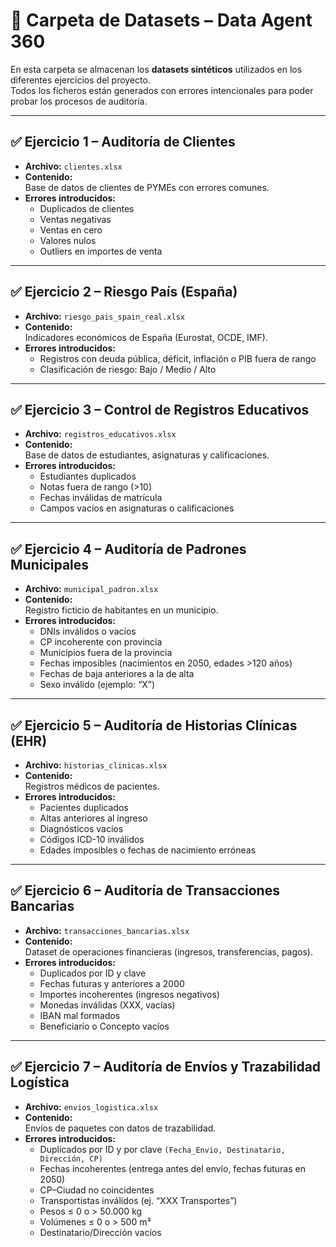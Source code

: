 # 📂 Carpeta de Datasets – Data Agent 360

En esta carpeta se almacenan los **datasets sintéticos** utilizados en los diferentes ejercicios del proyecto.  
Todos los ficheros están generados con errores intencionales para poder probar los procesos de auditoría.  

---

## ✅ Ejercicio 1 – Auditoría de Clientes
- **Archivo:** `clientes.xlsx`  
- **Contenido:**  
  Base de datos de clientes de PYMEs con errores comunes.  
- **Errores introducidos:**  
  - Duplicados de clientes  
  - Ventas negativas  
  - Ventas en cero  
  - Valores nulos  
  - Outliers en importes de venta  

---

## ✅ Ejercicio 2 – Riesgo País (España)
- **Archivo:** `riesgo_pais_spain_real.xlsx`  
- **Contenido:**  
  Indicadores económicos de España (Eurostat, OCDE, IMF).  
- **Errores introducidos:**  
  - Registros con deuda pública, déficit, inflación o PIB fuera de rango  
  - Clasificación de riesgo: Bajo / Medio / Alto  

---

## ✅ Ejercicio 3 – Control de Registros Educativos
- **Archivo:** `registros_educativos.xlsx`  
- **Contenido:**  
  Base de datos de estudiantes, asignaturas y calificaciones.  
- **Errores introducidos:**  
  - Estudiantes duplicados  
  - Notas fuera de rango (>10)  
  - Fechas inválidas de matrícula  
  - Campos vacíos en asignaturas o calificaciones  

---

## ✅ Ejercicio 4 – Auditoría de Padrones Municipales
- **Archivo:** `municipal_padron.xlsx`  
- **Contenido:**  
  Registro ficticio de habitantes en un municipio.  
- **Errores introducidos:**  
  - DNIs inválidos o vacíos  
  - CP incoherente con provincia  
  - Municipios fuera de la provincia  
  - Fechas imposibles (nacimientos en 2050, edades >120 años)  
  - Fechas de baja anteriores a la de alta  
  - Sexo inválido (ejemplo: “X”)  

---

## ✅ Ejercicio 5 – Auditoría de Historias Clínicas (EHR)
- **Archivo:** `historias_clinicas.xlsx`  
- **Contenido:**  
  Registros médicos de pacientes.  
- **Errores introducidos:**  
  - Pacientes duplicados  
  - Altas anteriores al ingreso  
  - Diagnósticos vacíos  
  - Códigos ICD-10 inválidos  
  - Edades imposibles o fechas de nacimiento erróneas  

---

## ✅ Ejercicio 6 – Auditoría de Transacciones Bancarias
- **Archivo:** `transacciones_bancarias.xlsx`  
- **Contenido:**  
  Dataset de operaciones financieras (ingresos, transferencias, pagos).  
- **Errores introducidos:**  
  - Duplicados por ID y clave  
  - Fechas futuras y anteriores a 2000  
  - Importes incoherentes (ingresos negativos)  
  - Monedas inválidas (XXX, vacías)  
  - IBAN mal formados  
  - Beneficiario o Concepto vacíos  

---

## ✅ Ejercicio 7 – Auditoría de Envíos y Trazabilidad Logística
- **Archivo:** `envios_logistica.xlsx`  
- **Contenido:**  
  Envíos de paquetes con datos de trazabilidad.  
- **Errores introducidos:**  
  - Duplicados por ID y por clave `(Fecha_Envio, Destinatario, Dirección, CP)`  
  - Fechas incoherentes (entrega antes del envío, fechas futuras en 2050)  
  - CP–Ciudad no coincidentes  
  - Transportistas inválidos (ej. “XXX Transportes”)  
  - Pesos ≤ 0 o > 50.000 kg  
  - Volúmenes ≤ 0 o > 500 m³  
  - Destinatario/Dirección vacíos  
